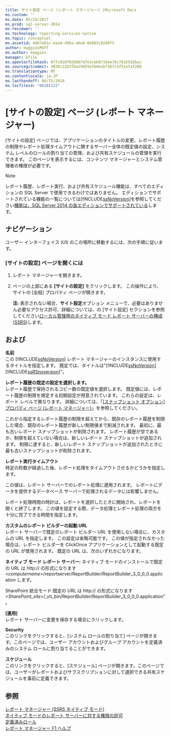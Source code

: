 ```yaml
---
title: サイト設定 ページ (レポート マネージャー) |Microsoft Docs
ms.custom: ''
ms.date: 05/24/2017
ms.prod: sql-server-2014
ms.reviewer: ''
ms.technology: reporting-services-native
ms.topic: conceptual
ms.assetid: 4d67a01c-eae4-49ba-a6e8-8e983c0248f5
author: maggiesMSFT
ms.author: maggies
manager: kfile
ms.openlocfilehash: 07fc0207020887d7e3ceb8716ee76c78a55d2bac
ms.sourcegitcommit: 3026c22b7fba19059a769ea5f367c4f51efaf286
ms.translationtype: MT
ms.contentlocale: ja-JP
ms.lasthandoff: 06/15/2019
ms.locfileid: "66101122"
---
```

# <a name="site-settings-page-report-manager"></a>[サイトの設定] ページ (レポート マネージャー)
  [サイトの設定] ページでは、アプリケーションのタイトルの変更、レポート履歴の制限やレポート処理タイムアウトに関するサーバー全体の既定値の設定、システム レベルのロールの割り当ての管理、および共有スケジュールの管理を実行できます。 このページを表示するには、コンテンツ マネージャーとシステム管理者の権限が必要です。  
  
> [!NOTE]  
>  レポート履歴、レポート実行、および共有スケジュール機能は、すべてのエディションの SQL Server で使用できるわけではありません。 エディションでサポートされている機能の一覧については[!INCLUDE[ssNoVersion](../includes/ssnoversion-md.md)]を参照してください[機能は、SQL Server 2014 の各エディションでサポートされている](../../2014/getting-started/features-supported-by-the-editions-of-sql-server-2014.md)します。  
  
## <a name="navigation"></a>ナビゲーション  
 ユーザー インターフェイス (UI) のこの場所に移動するには、次の手順に従います。  
  
### <a name="to-open-the-site-settings-page"></a>[サイトの設定] ページを開くには  
  
1.  レポート マネージャーを開きます。  
  
2.  ページの上部にある **[サイトの設定]** をクリックします。 この操作により、サイトの [全般] プロパティ ページが開きます。  
  
     **注:** 表示されない場合、**サイト設定**オプション メニューで、必要はありません必要なアクセス許可、詳細については、の [サイト設定] セクションを参照してください[ローカル管理用のネイティブ モード レポート サーバーの構成&#40;SSRS&#41;](report-server/configure-a-native-mode-report-server-for-local-administration-ssrs.md)します。  
  
## <a name="options"></a>および  
 **名前**  
 この [!INCLUDE[ssNoVersion](../includes/ssnoversion-md.md)] レポート マネージャーのインスタンスに使用するタイトルを指定します。 既定では、タイトルは"[!INCLUDE[ssNoVersion](../includes/ssnoversion-md.md)][!INCLUDE[ssRSnoversion](../includes/ssrsnoversion-md.md)]"。  
  
 **レポート履歴の既定の設定を選択します。**  
 レポート履歴で保持されるコピー数の既定値を選択します。 既定値には、レポート履歴の制限を規定する初期設定が用意されています。 これらの設定は、レポート レベルで異なります。 詳細については、「[[スナップショット オプション] プロパティ ページ &#40;レポート マネージャー&#41;](../../2014/reporting-services/snapshot-options-properties-page-report-manager.md)」を参照してください。  
  
 これから指定するレポート履歴の制限を超えてから、既存のレポート履歴を制限した場合、既存のレポート履歴が新しい制限値まで削減されます。 最初に、最も古いレポート スナップショットが削除されます。 レポート履歴が空であるか、制限を超えていない場合は、新しいレポート スナップショットが追加されます。 制限に達すると、新しいレポート スナップショットが追加されたときに最も古いスナップショットが削除されます。  
  
 **レポート実行タイムアウト**  
 特定の秒数が経過した後、レポート処理をタイムアウトさせるかどうかを指定します。  
  
 この値は、レポート サーバーでのレポート処理に適用されます。 レポートにデータを提供するデータベース サーバーで処理されるデータには影響しません。  
  
 レポート処理時間の時計は、レポートを選択したときに開始され、レポートを開くと終了します。 この値を設定する際、データ処理とレポート処理の両方を十分に完了できる時間を指定します。  
  
 **カスタムのレポート ビルダーの起動 URL**  
 レポート サーバーで既定のレポート ビルダー URL を使用しない場合に、カスタムの URL を指定します。 この設定は省略可能です。 この値が指定されなかった場合は、レポート ビルダーを ClickOnce アプリケーションとして起動する既定の URL が使用されます。 既定の URL は、次のいずれかになります。  
  
 **ネイティブ モード レポート サーバー:** ネイティブ モードのインストールで既定の URL は http:// の形式になります\<*computername*>/reportserver/ReportBuilder/ReportBuilder_3_0_0_0.application します。  
  
 SharePoint 統合モード:既定の URL は http:// の形式になります\<*SharePoint_site*>/_vti_bin/ReportBuilder/ReportBuilder_3_0_0_0.application"。  
  
 **[適用]**  
 レポート サーバーに変更を保存する場合にクリックします。  
  
 **Security**  
 このリンクをクリックすると、[システム ロールの割り当て] ページが開きます。このページでは、ユーザー アカウントおよびグループ アカウントを定義済みのシステム ロールに割り当てることができます。  
  
 **スケジュール**  
 このリンクをクリックすると、[スケジュール] ページが開きます。このページでは、ユーザーがレポートおよびサブスクリプションに対して選択できる共有スケジュールを事前に定義できます。  
  
## <a name="see-also"></a>参照  
 [レポート マネージャー (SSRS ネイティブ モード)](../../2014/reporting-services/report-manager-ssrs-native-mode.md)   
 [ネイティブ モードのレポート サーバーに対する権限の許可](security/granting-permissions-on-a-native-mode-report-server.md)   
 [定義済みロール](security/role-definitions-predefined-roles.md)   
 [レポート マネージャー F1 ヘルプ](../../2014/reporting-services/report-manager-f1-help.md)  
  
  
